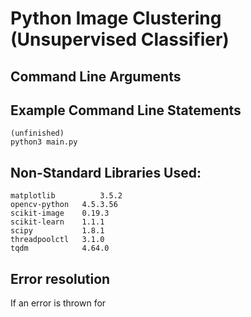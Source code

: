 # Python Image Clustering (Unsupervised Classifier)

## Command Line Arguments

## Example Command Line Statements
	(unfinished)
	python3 main.py

## Non-Standard Libraries Used:
    matplotlib      	3.5.2
    opencv-python	4.5.3.56
    scikit-image	0.19.3
    scikit-learn	1.1.1
    scipy	       	1.8.1
    threadpoolctl	3.1.0
    tqdm	        4.64.0

## Error resolution
If an error is thrown for
